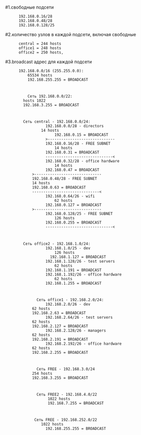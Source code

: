 #1.свободные подсети

          192.168.0.16/28
          192.168.0.48/28
          192.168.0.128/25

#2.количество узлов в каждой подсети, включая свободные

          central = 244 hosts
          office1 = 248 hosts
          office2 = 250 hosts, 

#3.broadcast адрес для каждой подсети

          192.168.0.0/16 (255.255.0.0):
              65534 hosts
              192.168.255.255 = BROADCAST

#

              Cеть 192.168.0.0/22:
          	hosts 1022
          	192.168.3.255 = BROADCAST

#

          	Сеть central - 192.168.0.0/24:
                      192.168.0.0/28 - directors
          	        14 hosts 
                          192.168.0.15 = BROADCAST
                      >------------------------------
                      192.168.0.16/28 - FREE SUBNET
                          14 hosts
                      192.168.0.31 = BROADCAST
                      ------------------------------<
                      192.168.0.32/28 - office hardware
                          14 hosts 
                      192.168.0.47 = BROADCAST
          	    >------------------------------
          	    192.168.0.48/28 - FREE SUBNET
          		14 hosts
          	    192.168.0.63 = BROADCAST
          	    ------------------------------<
                      192.168.0.64/26 - wifi
                          62 hosts
                      192.168.0.127 = BROADCAST
          	    >------------------------------
                      192.168.0.128/25 - FREE SUBNET
                          126 hosts
                      192.168.0.255 = BROADCAST
                      ------------------------------<

#

          	Сеть office2 - 192.168.1.0/24:
                      192.168.1.0/25 - dev
                          126 hosts 
                      	192.168.1.127 = BROADCAST
                      192.168.1.128/26 - test servers
                          62 hosts 
                      192.168.1.191 = BROADCAST
                      192.168.1.192/26 - office hardware
                          62 hosts 
                      192.168.1.255 = BROADCAST

#

                  Сеть office1 - 192.168.2.0/24:
                      192.168.2.0/26 - dev
          		62 hosts
          		192.168.2.63 = BROADCAST
                      192.168.2.64/26 - test servers
          		62 hosts
          		192.168.2.127 = BROADCAST
                      192.168.2.128/26 - managers
          		62 hosts
          		192.168.2.191 = BROADCAST
                      192.168.2.192/26 - office hardware
          		62 hosts
          		192.168.2.255 = BROADCAST

#
	
                  Сеть FREE - 192.168.3.0/24
          		254 hosts
          		192.168.3.255 = BROADCAST

#
	
                  Сеть FREE2 - 192.168.4.0/22
                       1022 hosts
                       192.168.7.255 = BROADCAST
	  
#
    
                 Сеть FREE - 192.168.252.0/22
                	1022 hosts
                      192.168.255.255 = BROADCAST



